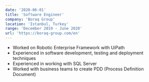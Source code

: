 ```yaml
---
date: '2020-06-01'
title: 'Software Engineer'
company: 'Boraq Group'
location: 'Istanbul, Turkey'
range: 'December 2019 - June 2020'
url: 'https://boraq-group.com/en'
---
```


- Worked on Robotic Enterprise Framework with UiPath
- Experienced in software development, testing and deployment techniques
- Experienced in working with SQL Server
- Worked with business teams to create PDD (Process Definition Document)
